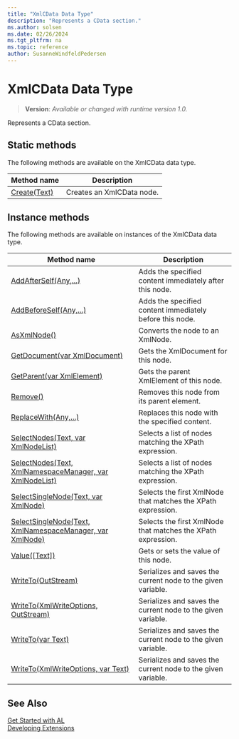 ```yaml
---
title: "XmlCData Data Type"
description: "Represents a CData section."
ms.author: solsen
ms.date: 02/26/2024
ms.tgt_pltfrm: na
ms.topic: reference
author: SusanneWindfeldPedersen
---
```

[//]: # (START>DO_NOT_EDIT)
[//]: # (IMPORTANT:Do not edit any of the content between here and the END>DO_NOT_EDIT.)
[//]: # (Any modifications should be made in the .xml files in the ModernDev repo.)
# XmlCData Data Type
> **Version**: _Available or changed with runtime version 1.0._

Represents a CData section.


## Static methods
The following methods are available on the XmlCData data type.


|Method name|Description|
|-----------|-----------|
|[Create(Text)](xmlcdata-create-method.md)|Creates an XmlCData node.|

## Instance methods
The following methods are available on instances of the XmlCData data type.

|Method name|Description|
|-----------|-----------|
|[AddAfterSelf(Any,...)](xmlcdata-addafterself-method.md)|Adds the specified content immediately after this node.|
|[AddBeforeSelf(Any,...)](xmlcdata-addbeforeself-method.md)|Adds the specified content immediately before this node.|
|[AsXmlNode()](xmlcdata-asxmlnode-method.md)|Converts the node to an XmlNode.|
|[GetDocument(var XmlDocument)](xmlcdata-getdocument-method.md)|Gets the XmlDocument for this node.|
|[GetParent(var XmlElement)](xmlcdata-getparent-method.md)|Gets the parent XmlElement of this node.|
|[Remove()](xmlcdata-remove-method.md)|Removes this node from its parent element.|
|[ReplaceWith(Any,...)](xmlcdata-replacewith-method.md)|Replaces this node with the specified content.|
|[SelectNodes(Text, var XmlNodeList)](xmlcdata-selectnodes-string-xmlnodelist-method.md)|Selects a list of nodes matching the XPath expression.|
|[SelectNodes(Text, XmlNamespaceManager, var XmlNodeList)](xmlcdata-selectnodes-string-xmlnamespacemanager-xmlnodelist-method.md)|Selects a list of nodes matching the XPath expression.|
|[SelectSingleNode(Text, var XmlNode)](xmlcdata-selectsinglenode-string-xmlnode-method.md)|Selects the first XmlNode that matches the XPath expression.|
|[SelectSingleNode(Text, XmlNamespaceManager, var XmlNode)](xmlcdata-selectsinglenode-string-xmlnamespacemanager-xmlnode-method.md)|Selects the first XmlNode that matches the XPath expression.|
|[Value([Text])](xmlcdata-value-method.md)|Gets or sets the value of this node.|
|[WriteTo(OutStream)](xmlcdata-writeto-outstream-method.md)|Serializes and saves the current node to the given variable.|
|[WriteTo(XmlWriteOptions, OutStream)](xmlcdata-writeto-xmlwriteoptions-outstream-method.md)|Serializes and saves the current node to the given variable.|
|[WriteTo(var Text)](xmlcdata-writeto-text-method.md)|Serializes and saves the current node to the given variable.|
|[WriteTo(XmlWriteOptions, var Text)](xmlcdata-writeto-xmlwriteoptions-text-method.md)|Serializes and saves the current node to the given variable.|

[//]: # (IMPORTANT: END>DO_NOT_EDIT)
## See Also
[Get Started with AL](../../devenv-get-started.md)  
[Developing Extensions](../../devenv-dev-overview.md)  
